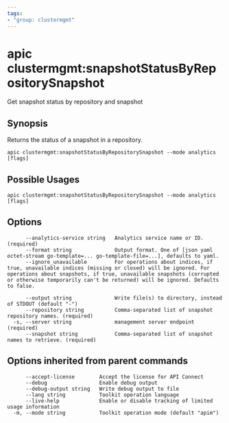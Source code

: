 ```yaml
---
tags:
- "group: clustermgmt"
---
```

# apic clustermgmt:snapshotStatusByRepositorySnapshot

Get snapshot status by repository and snapshot

## Synopsis

Returns the status of a snapshot in a repository.

```
apic clustermgmt:snapshotStatusByRepositorySnapshot --mode analytics [flags]
```

## Possible Usages

```
apic clustermgmt:snapshotStatusByRepositorySnapshot --mode analytics [flags]
```

## Options

```
      --analytics-service string   Analytics service name or ID. (required)
      --format string              Output format. One of [json yaml octet-stream go-template=... go-template-file=...], defaults to yaml.
      --ignore_unavailable         For operations about indices, if true, unavailable indices (missing or closed) will be ignored. For operations about snapshots, if true, unavailable snapshots (corrupted or otherwise temporarily can't be returned) will be ignored. Defaults to false.
                                   
      --output string              Write file(s) to directory, instead of STDOUT (default "-")
      --repository string          Comma-separated list of snapshot repository names. (required)
  -s, --server string              management server endpoint (required)
      --snapshot string            Comma-separated list of snapshot names to retrieve. (required)
```

## Options inherited from parent commands

```
      --accept-license        Accept the license for API Connect
      --debug                 Enable debug output
      --debug-output string   Write debug output to file
      --lang string           Toolkit operation language
      --live-help             Enable or disable tracking of limited usage information
  -m, --mode string           Toolkit operation mode (default "apim")
```
